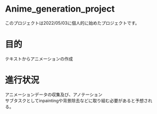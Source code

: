 # Anime_generation_project
このプロジェクトは2022/05/03に個人的に始めたプロジェクトです。
# 目的
テキストからアニメーションの作成

# 進行状況
アニメーションデータの収集及び、アノテーション\
サブタスクとしてinpaintingや背景除去などに取り組む必要があると予想される。
